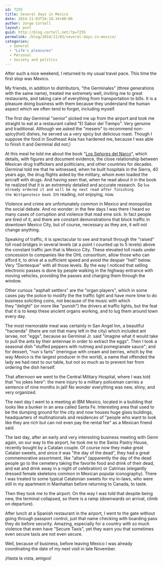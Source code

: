 ```yaml
---
id: 7255
title: Several days in Mexico
date: 2014-11-03T16:18:34+00:00
author: Jorge Cortell
layout: post
guid: http://blog.cortell.net/?p=7255
permalink: /blog/2014/11/03/several-days-in-mexico/
categories:
  - General
  - "Life's pleasures"
  - Personal
  - Society and politics
---
```

After such a nice weekend, I returned to my usual travel pace. This time the first stop was Mexico.

My friends, in addition to distributors, "the Germinales" (three generations with the same name), treated me extremely well, inviting me to great restaurants, and taking care of everything from transportation to bills. It is a pleasure doing business with them because they understand the human aspect which we often tend to forget, including myself.

The first day Germinal "senior" picked me up from the airport and took me straight to eat at a restaurant called "El Sabor del Tiempo". Very genuine and traditional. Although we asked the "mesero" to recommend non-spicy(hot) dishes, he served us a very spicy but delicious roast. Though I suppose the food in Southeast Asia has hardened me, because I was able to finish it and Germinal did not;)

At this meal he told me about the book "<a title="http://www.amazon.com/Los-se%C3%B1ores-narco-Spanish-Edition-ebook/dp/B007TID1RK" href="http://www.amazon.com/Los-se%C3%B1ores-narco-Spanish-Edition-ebook/dp/B007TID1RK" target="_blank">Los Señores del Narco</a>", which details, with figures and document evidence, the close relationship between Mexican drug traffickers and politicians, and other countries for decades. Germinal told me that he witnessed, when he built hospitals in the Sierra, 40 years ago, the drug flights aided by the military, whom even loaded the aircraft with drugs. And having seen that, when he read about it in the book he realized that it is an extremely detailed and accurate research. So I`ve already ordered it and will be my next read after finishing the Wittgenstein book I`m reading, not enjoying, now.

Violence and crime are unfortunately common in Mexico and monopolize the social debate. And no wonder: in the few days I was there I heard so many cases of corruption and violence that mad eme sick. In fact people are tired of it, and there are constant demonstrations that block traffic in downtown Mexico City, but of course, necessary as they are, it will not change anything.

Speaking of traffic, it is spectacular to see and transit through the "raised" toll road bridges in several levels (at a point I counted up to 5 levels) above the constant traffic jam that is Mexico City. These elevated toll roads under concession to companies like the OHL consortium, allow those who can afford it, to drive at a sufficient speed and avoid the despair "hell" below. Very "Dantesque" with all those levels. By the way I noticed that selling electronic passes is done by people walking in the highway entrance with moving vehicles, providing the passes and charging them through the window.

Other curious "asphalt settlers" are the "organ players", which in some cases pay the police to modify the the traffic light and have more time to do business soliciting coins, not because of the music with which they "delight" (or more like "punish") the drivers at traffic lights, but the feat that it is to keep these ancient organs working, and to lug them around town every day.

The most memorable meal was certainly in San Angel Inn, a beautiful "hacienda" (there are not that many left in the city) which included ant larvae, not "eggs", because as Germinal Jr. said "imagine what it would take to pull the ants by their antennae in order to extract the eggs". Then I took a seasonal dish "stuffed peppers with nutmeg and pomegranate sauce"; and for dessert, "nun`s farts" (meringue with cream and berries, which by the way Mexico is the largest producer in the world), a name that offended the lady we had next to our table, but not so much as to prevent her from ordering the dish herself.

That afternoon we went to the Central Military Hospital, where I was told that "no jokes here": the mere injury to a military policeman carries a sentence of nine months in jail! No wonder everything was new, shiny, and very organized.

The next day I went to a meeting at IBM Mexico, located in a building that looks like a bunker in an area called Santa Fe. Interesting area that used to be the dumping ground for the city and now houses huge glass buildings, headquarters of multinationals and residences of "people who want to look like they are rich but can not even pay the rental fee" as a Mexican friend said.

The last day, after an early and very interesting business meeting with Germ again, on our way to the airport, he took me to the Swiss Pastry House, recently bought by a Catalan couple. Of course now they make great Catalan sweets, and since it was "the day of the dead", they had a great commemorative assortment, like "altars" (apparently the day of the dead people go to the cemetery taking the favorite food and drink of their dead, and eat and drink away in a night of celebration) or Catrinas (elegantly dressed female skeletons common in Mexican popular iconography). There I was treated to some typical Catalonian sweets for my in-laws, who were still in my apartment in Manhattan before returning to Canada, to taste.

Then they took me to the airport. On the way I was told that despite being new, the terminal collapsed, so there is a ramp (downwards on arrival, climb on departure).

After lunch at a Spanish restaurant in the airport, I went to the gate without going through passport control, just that name checking with boarding pass they do before security. Amazing, especially for a country with so much violence that even have "Secure Taxis", yet they warn you that sometimes even secure taxis are not even secure.

Well, because of business, before leaving Mexico I was already coordinating the date of my next visit in late November.

¡Hasta la vista, amigos!
